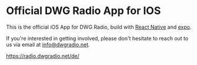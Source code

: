 # Official DWG Radio App for IOS

This is the official iOS App for DWG Radio, build with [React Native](https://reactnative.dev/) and [expo](https://docs.expo.dev/).

If you're interested in getting involved, please don't hesitate to reach out to us via email at info@dwgradio.net.

https://radio.dwgradio.net/de/
